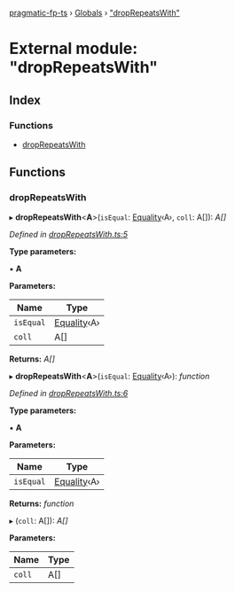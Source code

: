 [pragmatic-fp-ts](../README.md) › [Globals](../globals.md) › ["dropRepeatsWith"](_droprepeatswith_.md)

# External module: "dropRepeatsWith"

## Index

### Functions

* [dropRepeatsWith](_droprepeatswith_.md#droprepeatswith)

## Functions

###  dropRepeatsWith

▸ **dropRepeatsWith**<**A**>(`isEqual`: [Equality](_types_.md#equality)‹A›, `coll`: A[]): *A[]*

*Defined in [dropRepeatsWith.ts:5](https://github.com/hermann-p/pragmatic-fp-ts/blob/16cc592/src/dropRepeatsWith.ts#L5)*

**Type parameters:**

▪ **A**

**Parameters:**

Name | Type |
------ | ------ |
`isEqual` | [Equality](_types_.md#equality)‹A› |
`coll` | A[] |

**Returns:** *A[]*

▸ **dropRepeatsWith**<**A**>(`isEqual`: [Equality](_types_.md#equality)‹A›): *function*

*Defined in [dropRepeatsWith.ts:6](https://github.com/hermann-p/pragmatic-fp-ts/blob/16cc592/src/dropRepeatsWith.ts#L6)*

**Type parameters:**

▪ **A**

**Parameters:**

Name | Type |
------ | ------ |
`isEqual` | [Equality](_types_.md#equality)‹A› |

**Returns:** *function*

▸ (`coll`: A[]): *A[]*

**Parameters:**

Name | Type |
------ | ------ |
`coll` | A[] |
